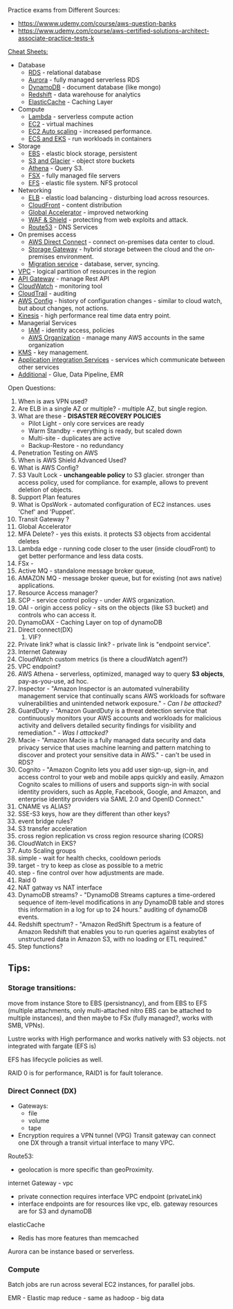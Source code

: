 <!--
// cSpell:ignore
-->

Practice exams from Different Sources:

- https://wwww.udemy.com/course/aws-question-banks
- https://www.udemy.com/course/aws-certified-solutions-architect-associate-practice-tests-k

[Cheat Sheets:](https://digitalcloud.training/aws-cheat-sheets/)

- Database
  - [RDS](https://digitalcloud.training/amazon-rds/) - relational database
  - [Aurora](https://digitalcloud.training/amazon-aurora/) - fully managed serverless RDS
  - [DynamoDB](https://digitalcloud.training/amazon-dynamodb/) - document database (like mongo)
  - [Redshift](https://digitalcloud.training/amazon-redshift/) - data warehouse for analytics
  - [ElasticCache](https://digitalcloud.training/amazon-elasticache/) - Caching Layer
- Compute
  - [Lambda](https://digitalcloud.training/aws-lambda/) - serverless compute action
  - [EC2](https://digitalcloud.training/amazon-ec2/) - virtual machines
  - [EC2 Auto scaling](https://digitalcloud.training/amazon-ec2-auto-scaling/) - increased performance.
  - [ECS and EKS](https://digitalcloud.training/amazon-ecs-and-eks/) - run workloads in containers
- Storage
  - [EBS](https://digitalcloud.training/amazon-ebs/) - elastic block storage, persistent
  - [S3 and Glacier](https://digitalcloud.training/amazon-s3-and-glacier/) - object store buckets
  - [Athena](https://digitalcloud.training/amazon-athena/) - Query S3.
  - [FSX](https://digitalcloud.training/amazon-fsx/) - fully managed file servers
  - [EFS](https://digitalcloud.training/amazon-efs/) - elastic file system. NFS protocol
- Networking
  - [ELB](https://digitalcloud.training/aws-elastic-load-balancing-aws-elb/) - elastic load balancing - disturbing load across resources.
  - [CloudFront](https://digitalcloud.training/amazon-cloudfront/) - content distribution
  - [Global Accelerator](https://digitalcloud.training/aws-global-accelerator/) - improved networking
  - [WAF & Shield](https://digitalcloud.training/aws-waf-shield/) - protecting from web exploits and attack.
  - [Route53](https://digitalcloud.training/amazon-route-53/) - DNS Services
- On premises access
  - [AWS Direct Connect](https://digitalcloud.training/aws-direct-connect/) - connect on-premises data center to cloud.
  - [Storage Gateway](https://digitalcloud.training/aws-storage-gateway/) - hybrid storage between the cloud and the on-premises environment.
  - [Migration service](https://digitalcloud.training/aws-migration-services/) - database, server, syncing.
- [VPC](https://digitalcloud.training/amazon-vpc/) - logical partition of resources in the region
- [API Gateway](https://digitalcloud.training/amazon-api-gateway/) - manage Rest API
- [CloudWatch](https://digitalcloud.training/amazon-cloudwatch/) - monitoring tool
- [CloudTrail](https://digitalcloud.training/aws-cloudtrail/) - auditing
- [AWS Config](https://digitalcloud.training/aws-config/) - history of configuration changes - similar to cloud watch, but about changes, not actions.
- [Kinesis](https://digitalcloud.training/amazon-kinesis/) - high performance real time data entry point.
- Managerial Services
  - [IAM](https://digitalcloud.training/aws-iam/) - identity access, policies
  - [AWS Organization](https://digitalcloud.training/aws-organizations/) - manage many AWS accounts in the same organization
- [KMS](https://digitalcloud.training/aws-kms/) - key management.
- [Application integration Services](https://digitalcloud.training/aws-application-integration-services/) - services which communicate between other services
- [Additional](https://digitalcloud.training/additional-aws-services/) - Glue, Data Pipeline, EMR


Open Questions:
1. When is aws VPN used?
2. Are ELB in a single AZ or multiple? - multiple AZ, but single region.
3. What are these - **DISASTER RECOVERY POLICIES**
   - Pilot Light - only core services are ready
   - Warm Standby - everything is ready, but scaled down
   - Multi-site - duplicates are active
   - Backup-Restore - no redundancy
4. Penetration Testing on AWS
5. When is AWS Shield Advanced Used?
6. What is AWS Config?
7. S3 Vault Lock - **unchangeable policy** to S3 glacier. stronger than access policy, used for compliance. for example, allows to prevent deletion of objects.
8. Support Plan features
9. What is OpsWork - automated configuration of EC2 instances. uses 'Chef' and 'Puppet'.
10. Transit Gateway ?
11. Global Accelerator
12. MFA Delete? - yes this exists. it protects S3 objects from accidental deletes
13. Lambda edge - running code closer to the user (inside cloudFront) to get better performance and less data costs.
14. FSx -
15. Active MQ - standalone message broker queue, 
16. AMAZON MQ - message broker queue, but for existing (not aws native) applications.
17. Resource Access manager?
18. SCP - service control policy - under AWS organization.
19. OAI - origin access policy - sits on the objects (like S3 bucket) and controls who can access it.
20. DynamoDAX - Caching Layer on top of dynamoDB
21. Direct connect(DX)
    1.  VIF?
22. Private link? what is classic link? - private link is "endpoint service".
23. Internet Gateway
24. CloudWatch custom metrics (is there a cloudWatch agent?)
25. VPC endpoint?
26. AWS Athena - serverless, optimized, managed way to query **S3 objects**, pay-as-you-use, ad hoc.
27. Inspector - "Amazon Inspector is an automated vulnerability management service that continually scans AWS workloads for software vulnerabilities and unintended network exposure." - *Can I be attacked?*
28. GuardDuty - "Amazon GuardDuty is a threat detection service that continuously monitors your AWS accounts and workloads for malicious activity and delivers detailed security findings for visibility and remediation." - *Was I attacked?*
29. Macie - "Amazon Macie is a fully managed data security and data privacy service that uses machine learning and pattern matching to discover and protect your sensitive data in AWS." - can't be used in RDS?
30. Cognito - "Amazon Cognito lets you add user sign-up, sign-in, and access control to your web and mobile apps quickly and easily. Amazon Cognito scales to millions of users and supports sign-in with social identity providers, such as Apple, Facebook, Google, and Amazon, and enterprise identity providers via SAML 2.0 and OpenID Connect."
31. CNAME vs ALIAS?
32. SSE-S3 keys, how are they different than other keys?
33. event bridge rules?
34. S3 transfer acceleration
35. cross region replication vs cross region resource sharing (CORS)
36. CloudWatch in EKS?
37. Auto Scaling groups
   1. simple - wait for health checks, cooldown periods
   2. target - try to keep as close as possible to a metric
   3. step - fine control over how adjustments are made.
38. Raid 0
39. NAT gatway vs NAT interface
40. DynamoDB streams? - "DynamoDB Streams captures a time-ordered sequence of item-level modifications in any DynamoDB table and stores this information in a log for up to 24 hours." auditing of dynamoDB events.
41. Redshift spectrum? - "Amazon RedShift Spectrum is a feature of Amazon Redshift that enables you to run queries against exabytes of unstructured data in Amazon S3, with no loading or ETL required."
42. Step functions?
 



## Tips:

### Storage transitions: 
move from instance Store to EBS (persistnancy), and from EBS to EFS (multiple attachments, only multi-attached nitro EBS can be attached to multiple instances), and then maybe to FSx (fully managed?, works with SMB, VPNs).

Lustre works with High performance and works natively with S3 objects. not integrated with fargate (EFS is)

EFS has lifecycle policies as well.

RAID 0 is for performance, RAID1 is for fault tolerance.


### Direct Connect (DX)
- Gateways:
  - file
  - volume
  - tape
- Encryption requires a VPN tunnel (VPG)
Transit gateway can connect one DX through a transit virtual interface to many VPC.


Route53:
- geolocation is more specific than geoProximity.


internet Gateway - vpc
- private connection requires interface VPC endpoint (privateLink)
- interface endpoints are for resources like vpc, elb. gateway resources are for S3 and dynamoDB

elasticCache
- Redis has more features than memcached

Aurora can be instance based or serverless.

### Compute

Batch jobs are run across several EC2 instances, for parallel jobs.

EMR - Elastic map reduce - same as hadoop - big data